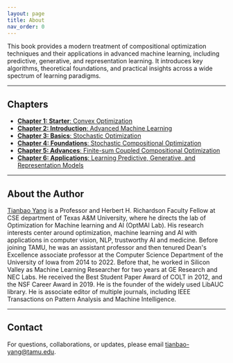 ```yaml
---
layout: page
title: About
nav_order: 0
---
```


This book provides a modern treatment of compositional optimization techniques and their applications in advanced machine learning, including predictive, generative, and representation learning. It introduces key algorithms, theoretical foundations, and practical insights across a wide spectrum of learning paradigms.

---

## Chapters

- [**Chapter 1: Starter**: Convex Optimization](chapter1.md)  
- [**Chapter 2: Introduction**: Advanced Machine Learning](chapter2.md)  
- [**Chapter 3: Basics**: Stochastic Optimization](chapter3.md)   
- [**Chapter 4: Foundations**: Stochastic Compositional Optimization](chapter4.md)    
- [**Chapter 5: Advances**: Finite-sum Coupled Compositional Optimization](chapter5.md)   
- [**Chapter 6: Applications**: Learning Predictive, Generative, and Representation Models](chapter6.md)   

---

## About the Author

<a href="https://people.tamu.edu/~tianbao-yang/index.html">Tianbao Yang</a> is a Professor and Herbert H. Richardson Faculty Fellow at CSE department of Texas A&M University, where he directs the lab of Optimization for Machine learning and AI (OptMAI Lab). His research interests center around optimization, machine learning and AI with applications in computer vision, NLP, trustworthy AI and medicine. Before joining TAMU, he was an assistant professor and then tenured Dean's Excellence associate professor at the Computer Science Department of the University of Iowa from 2014 to 2022. Before that, he worked in Silicon Valley as Machine Learning Researcher for two years at GE Research and NEC Labs. He received the Best Student Paper Award of COLT in 2012, and the NSF Career Award in 2019. He is the founder of the widely used LibAUC library. He is associate editor of multiple journals, including IEEE Transactions on Pattern Analysis and Machine Intelligence. 

---

## Contact

For questions, collaborations, or updates, please email [tianbao-yang@tamu.edu](mailto:tianbao-yang@tamu.edu).


